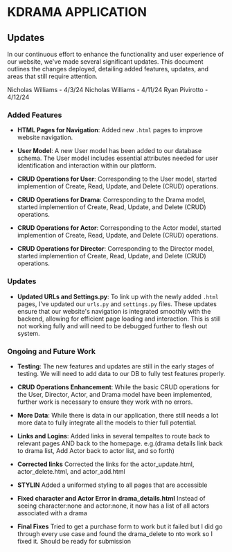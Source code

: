 # KDRAMA APPLICATION

## Updates

In our continuous effort to enhance the functionality and user experience of our website, we've made several significant updates. This document outlines the changes deployed, detailing added features, updates, and areas that still require attention.

Nicholas Williams - 4/3/24
Nicholas Williams - 4/11/24
Ryan Pivirotto -    4/12/24

### Added Features

- **HTML Pages for Navigation**: Added new `.html` pages to improve website navigation.

- **User Model**: A new User model has been added to our database schema. The User model includes essential attributes needed for user identification and interaction within our platform.

- **CRUD Operations for User**: Corresponding to the User model, started implemention of Create, Read, Update, and Delete (CRUD) operations.

- **CRUD Operations for Drama**: Corresponding to the Drama model, started implemention of Create, Read, Update, and Delete (CRUD) operations.

- **CRUD Operations for Actor**: Corresponding to the Actor model, started implemention of Create, Read, Update, and Delete (CRUD) operations.

- **CRUD Operations for Director**: Corresponding to the Director model, started implemention of Create, Read, Update, and Delete (CRUD) operations.

### Updates

- **Updated URLs and Settings.py**: To link up with the newly added `.html` pages, I've updated our `urls.py` and `settings.py` files. These updates ensure that our website's navigation is integrated smoothly with the backend, allowing for efficient page loading and interaction. This is still not working fully and will need to be debugged further to flesh out system.

### Ongoing and Future Work

- **Testing**: The new features and updates are still in the early stages of testing. We will need to add data to our DB to fully test features properly.

- **CRUD Operations Enhancement**: While the basic CRUD operations for the User, Director, Actor, and Drama model have been implemented, further work is necessary to ensure they work with no errors.

- **More Data**: While there is data in our application, there
still needs a lot more data to fully integrate all the models to thier full potential.

- **Links and Logins**: Added links in several tempaltes to route back to relevant pages AND back to the homepage.
e.g.(drama details link back to drama list, Add Actor back to actor list, and so forth)

- **Corrected links** Corrected the links for the actor_update.html, actor_delete.html, and actor_add.html

- **STYLIN** Added a uniformed styling to all pages that are accessible

- **Fixed character and Actor Error in drama_details.html** Instead of seeing character:none and actor:none, it now has a list of all actors associated with a drama

- **Final Fixes** Tried to get a purchase form to work but it failed but I did go through every use case and found the drama_delete to nto work so I fixed it.
Should be ready for submission